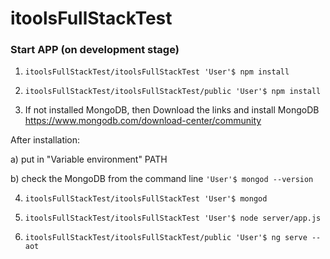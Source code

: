 # itoolsFullStackTest

### Start APP (on development stage)

1. `itoolsFullStackTest/itoolsFullStackTest 'User'$ npm install`

2. `itoolsFullStackTest/itoolsFullStackTest/public 'User'$ npm install`

3. If not installed MongoDB, then Download the links and install MongoDB https://www.mongodb.com/download-center/community

After installation:

a) put in "Variable environment" PATH 

b) check the MongoDB from the command line `'User'$ mongod --version`

4. `itoolsFullStackTest/itoolsFullStackTest 'User'$ mongod`

5. `itoolsFullStackTest/itoolsFullStackTest 'User'$ node server/app.js`

6. `itoolsFullStackTest/itoolsFullStackTest/public 'User'$ ng serve --aot`
